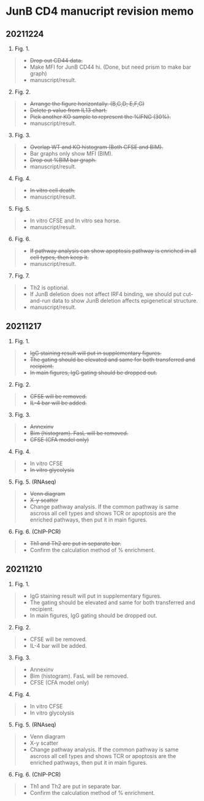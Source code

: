 # JunB CD4 manucript revision memo

## 20211224
1. Fig. 1. 
> - ~~Drop out CD44 data.~~
> - Make MFI for JunB CD44 hi. (Done, but need prism to make bar graph)
> - manuscript/result.

2. Fig. 2.
> - ~~Arrange the figure horizontally. (B,C,D; E,F,G)~~
> - ~~Delete p value from IL13 chart.~~
> - ~~Pick another KO sample to represent the %IFNG (30%).~~
> - manuscript/result.

3. Fig. 3.
> - ~~Overlap WT and KO histogram (Both CFSE and BIM).~~
> - Bar graphs only show MFI (BIM).
> - ~~Drop out %BIM bar graph.~~
> - manuscript/result.

4. Fig. 4.
> - ~~In vitro cell death.~~
> - manuscript/result.

5. Fig. 5.
> - In vitro CFSE and In vitro sea horse.
> - manuscript/result.

6. Fig. 6. 
> - ~~If pathway analysis can show apoptosis pathway is enriched in all cell types, then keep it.~~
> - manuscript/result.

7. Fig. 7.
> - Th2 is optional.
> - If JunB deletion does not affect IRF4 binding, we should put cut-and-run data to show JunB deletion affects epigenetical structure. 
> - manuscript/result.



## 20211217
1. Fig. 1. 
> - ~~IgG staining result will put in supplementary figures.~~
> - ~~The gating should be elevated and same for both transferred and recipient.~~
> - ~~In main figures,  IgG gating should be dropped out.~~ 
> 
2.	Fig. 2.
> - ~~CFSE will be removed.~~
> - ~~IL-4 bar will be added.~~
> 
3.	Fig. 3.
> - ~~Annexinv~~
> - ~~Bim (histogram). FasL will be removed.~~
> - ~~CFSE (CFA model only)~~
> 
4.	Fig. 4.
> -	In vitro CFSE
> - ~~In vitro glycolysis~~
> 
5.	Fig. 5. (RNAseq)
> - ~~Venn diagram~~
> - ~~X-y scatter~~
> - Change pathway analysis. If the common pathway is same ascross all cell types and shows TCR or apoptosis are the enriched pathways, then put it in main figures.
> 
6.	Fig. 6. (ChIP-PCR)
> - ~~Th1 and Th2 are put in separate bar.~~
> - Confirm the calculation method of % enrichment.
> 

## 20211210
1. Fig. 1.  
> - IgG staining result will put in supplementary figures.
> - The gating should be elevated and same for both transferred and recipient.
> - In main figures,  IgG gating should be dropped out. 
> 
2.	Fig. 2.
> - CFSE will be removed.
> - IL-4 bar will be added.
> 
3.	Fig. 3.
> - Annexinv
> - Bim (histogram). FasL will be removed.
> - CFSE (CFA model only)
> 
4.	Fig. 4.
> -	In vitro CFSE
> - In vitro glycolysis
> 
5.	Fig. 5. (RNAseq)
> - Venn diagram
> - X-y scatter
> - Change pathway analysis. If the common pathway is same ascross all cell types and shows TCR or apoptosis are the enriched pathways, then put it in main figures.
> 
6.	Fig. 6. (ChIP-PCR)
> - Th1 and Th2 are put in separate bar.
> - Confirm the calculation method of % enrichment.
> 
